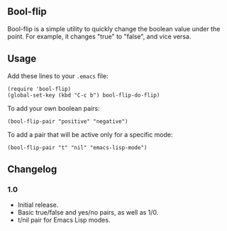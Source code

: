 ## Bool-flip

Bool-flip is a simple utility to quickly change the boolean value under the
point. For example, it changes "true" to "false", and vice versa.

## Usage

Add these lines to your `.emacs` file:

```
(require 'bool-flip)
(global-set-key (kbd "C-c b") bool-flip-do-flip)
```

To add your own boolean pairs:

```
(bool-flip-pair "positive" "negative")
```

To add a pair that will be active only for a specific mode:

```
(bool-flip-pair "t" "nil" "emacs-lisp-mode")
```

## Changelog

### 1.0
  * Initial release.
  * Basic true/false and yes/no pairs, as well as 1/0.
  * t/nil pair for Emacs Lisp modes.
